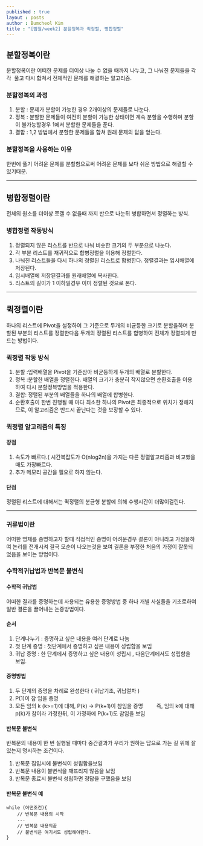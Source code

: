 ```yaml
---
published : true
layout : posts
author : Bumcheol Kim
title : "[범철/week2] 분할정복과 퀵정렬, 병합정렬"
---
```


## 분할정복이란

분할정복이란 어떠한 문제를 더이상 나눌 수 없을 때까지 나누고, 그 나눠진 문제들을 각각 
풀고 다시 합쳐서 전체적인 문제를 해결하는 알고리즘.

### 분할정복의 과정

1. 분할 : 문제가 분할이 가능한 경우 2개이상의 문제들로 나눈다.
2. 정복 : 분할한 문제들이 여전히 분할이 가능한 상태이면 계속 분할을 수행하며 분할이 불가능할경우 1에서 분할한 문제들을 푼다.
3. 결합 : 1,2 방법에서 분할한 문제들을 합쳐 원래 문제의 답을 얻는다.

### 분할정복을 사용하는 이유

한번에 풀기 어려운 문제를 분할함으로써 어려운 문제를 보다 쉬운 방법으로 해결할 수 있기때문.

---

## 병합정렬이란
전체의 원소를 더이상 쪼갤 수 없을때 까지 반으로 나눈뒤 병합하면서 정렬하는 방식.

### 병합정렬 작동방식
1. 정렬되지 않은 리스트를 반으로 나눠 비슷한 크기의 두 부분으로 나눈다.
2. 각 부분 리스트를 재귀적으로 합병정렬을 이용해 정렬한다.
3. 나눠진 리스트들을 다시 하나의 정렬된 리스트로 합병한다. 정렬결과는 입시배열에 저장된다.
4. 임시배열에 저장된결과를 원래배열에 복사한다.
5. 리스트의 길이가 1 이하일경우 이미 정렬된 것으로 본다.


---

## 퀵정렬이란
하나의 리스트에 Pivot을 설정하여 그 기준으로 두개의 비균등한 크기로 분할을하며 분할된 부분의 리스트를 정렬한다음 두개의 정렬된 리스트를 합병하여 전체가 정렬되게 만드는 방법이다.

### 퀵정렬 작동 방식
1. 분할 :입력배열을 Pivot을 기준삼아 비균등하게 두개의 배열로 분할한다.
2. 정복 :분할한 배열을 정렬한다. 배열의 크기가 충분히 작지않으면 순환호출을 이용하여 다시 분할정복방법을 적용한다.
3. 결합: 정렬된 부분의 배열들을 하나의 배열에 합병한다.
4. 순환호출이 한번 진행될 때 마다 최소한 하나의 Pivot은 최종적으로 위치가 정해지므로, 이 알고리즘은 반드시 끝난다는 것을 보장할 수 있다. 


### 퀵정렬 알고리즘의 특징
#### 장점
1. 속도가 빠르다.( 시간복잡도가 O(nlog2n)을 가지는 다른 정렬알고리즘과 비교했을 때도 가장빠르다.
2. 추가 메모리 공간을 필요로 하지 않는다.
#### 단점
정렬된 리스트에 대해서는 퀵정렬의 분균형 분할에 의해 수행시간이 더많이걸린다.

---

### 귀류법이란
어떠한 명제를 증명하고자 할때 직접적인 증명이 어려운경우 결론이 아니라고 가정을하여 논리를 전개시켜 결국 모순이 나오는것을 보여 결론을 부정한 처음의 가정이 잘못되었음을 보이는 방법이다.


### 수학적귀납법과 반복문 불변식

#### 수학적 귀납법
어떠한 결과를 증명하는데 사용되는 유용한 증명방법 중 하나
개별 사실들을 기초로하여 일반 결론을 끌어내는 논증방법이다.

#### 순서
1. 단계나누기 : 증명하고 싶은 내용을 여러 단계로 나눔 
2. 첫 단계 증명 : 첫단계에서 증명하고 싶은 내용이 성립함을 보임
3. 귀납 증명 : 한 단계에서 증명하고 싶은 내용이 성립시 , 다음단계에서도 성립함을 보임.

#### 증명방법 
1. 두 단계의 증명을 차례로 완성한다 ( 귀납기초, 귀납절차 )
2. P(1)이 참 임을 증명
3. 모든 임의 k (k>=1)에 대해, P(k) -> P(k+1)이 참임을 증명
        즉, 임의 k에 대해 p(k)가 참이라 가정한뒤, 이 가정하에 P(k+1)도 참임을 보임


#### 반복문 불변식 
반복문의 내용이 한 번 실행될 때마다 중간결과가 우리가 원하는 답으로 가는 길 위에 잘 있는지 명시하는 조건이다.

1. 반복문 집입시에 불변식이 성립함을보임
2. 반복문 내용이 불변식을 깨뜨리지 않음을 보임
3. 반복문 종료시 불변식 성립하면 정답을 구했음을 보임

#### 반복문 불변식 예

```
while (어떤조건){
    // 반복문 내용의 시작
    ...
    // 반복문 내용의끝
    // 불변식은 여기서도 성립해야한다.
}
```